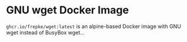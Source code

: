 # GNU wget Docker Image

`ghcr.io/frepke/wget:latest` is an alpine-based Docker image with GNU wget instead of BusyBox wget...
